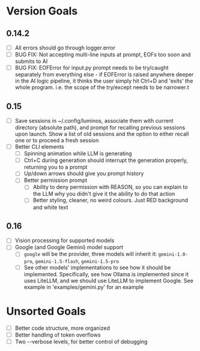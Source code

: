 # Version Goals

## 0.14.2
- [ ] All errors should go through logger.error
- [ ] BUG FIX: Not accepting multi-line inputs at prompt, EOFs too soon and submits to AI
- [ ] BUG FIX: EOFError for input.py prompt needs to be try/caught separately from everything else - if EOFError is raised anywhere deeper in the AI logic pipeline, it thinks the user simply hit Ctrl+D and 'exits' the whole program. i.e. the scope of the try/except needs to be narrower.t

## 0.15
- [ ] Save sessions in ~/.config/luminos, associate them with current directory (absolute path), and prompt for recalling previous sessions upon launch. Show a list of old sessions and the option to either recall one or to proceed a fresh session
- [ ] Better CLI elements
    - [ ] Spinning animation while LLM is generating
    - [ ] Ctrl+C during generation should interrupt the generation properly, returning you to a prompt
    - [ ] Up/down arrows should give you prompt history
    - [ ] Better permission prompt
        - [ ] Ability to deny permission with REASON, so you can explain to the LLM why you didn't give it the ability to do that action
        - [ ] Better styling, cleaner, no weird colours. Just RED background and white text

## 0.16
- [ ] Vision processing for supported models
- [ ] Google (and Google Gemini) model support
    - [ ] `google` will be the provider, three models will inherit it: `gemini-1.0-pro`, `gemini-1.5-flash`, `gemini-1.5-pro`
    - [ ] See other models' implementations to see how it should be implemented. Specifically, see how Ollama is implemented since it uses LiteLLM, and we should use LiteLLM to implement Google. See example in 'examples/gemini.py' for an example

# Unsorted Goals
- [ ] Better code structure, more organized
- [ ] Better handling of token overflows
- [ ] Two --verbose levels, for better control of debugging